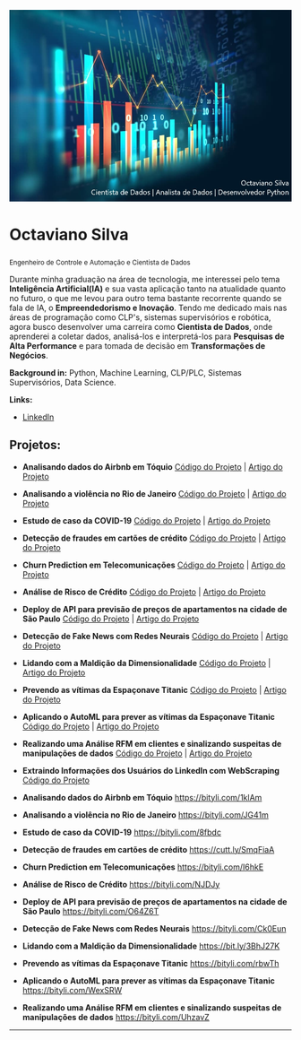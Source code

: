 <p align="center">
  <img src="banner.jpg" >
</p>

# Octaviano Silva
<sub>Engenheiro de Controle e Automação e Cientista de Dados</sub>

Durante minha graduação na área de tecnologia, me interessei pelo tema **Inteligência Artificial(IA)** e sua vasta aplicação tanto na atualidade quanto no futuro, o que me levou para outro tema bastante recorrente quando se fala de IA, o **Empreendedorismo e Inovação**. Tendo me dedicado mais nas áreas de programação como CLP's, sistemas supervisórios e robótica, agora busco desenvolver uma carreira como **Cientista de Dados**, onde aprenderei a coletar dados, analisá-los e interpretá-los para **Pesquisas de Alta Performance** e para tomada de decisão em **Transformações de Negócios**.

**Background in:** Python, Machine Learning, CLP/PLC, Sistemas Supervisórios, Data Science.

**Links:**
* [LinkedIn](https://www.linkedin.com/in/octavianosilva/)


## Projetos:


* **Analisando dados do Airbnb em Tóquio** [Código do Projeto](https://github.com/octavianosilva/data_science/blob/main/Analisando_dados_airbnb_Toquio.ipynb) | [Artigo do Projeto](https://www.linkedin.com/pulse/análise-de-dados-do-airbnb-em-tóquio-octaviano-silva/)

* **Analisando a violência no Rio de Janeiro** [Código do Projeto](https://github.com/octavianosilva/data_science/blob/main/Análise_da_violência_no_Rio_de_Janeiro.ipynb) | [Artigo do Projeto](https://www.linkedin.com/pulse/análise-da-violência-rio-de-janeiro-octaviano-silva/)

* **Estudo de caso da COVID-19** [Código do Projeto](https://github.com/octavianosilva/data_science/blob/main/Estudo_de_Caso_da_COVID_19.ipynb) | [Artigo do Projeto](https://www.linkedin.com/pulse/análise-exploratória-dos-registros-da-covid-19-octaviano-silva/)

* **Detecção de fraudes em cartões de crédito** [Código do Projeto](https://github.com/octavianosilva/data_science/blob/main/Detecção_de_Fraude_em_Cartões_de_Crédito.ipynb) | [Artigo do Projeto](https://www.linkedin.com/pulse/detecção-de-fraudes-em-cartões-crédito-octaviano-silva/)

* **Churn Prediction em Telecomunicações** [Código do Projeto](https://github.com/octavianosilva/data_science/blob/main/Churn_Prediction_em_Telecomunicações.ipynb) | [Artigo do Projeto](https://www.linkedin.com/pulse/churn-prediction-em-telecomunicações-octaviano-silva/)

* **Análise de Risco de Crédito** [Código do Projeto](https://github.com/octavianosilva/data_science/blob/main/Validação_de_Risco_de_Crédito.ipynb) | [Artigo do Projeto](https://www.linkedin.com/pulse/validação-de-risco-crédito-octaviano-silva/)

* **Deploy de API para previsão de preços de apartamentos na cidade de São Paulo** [Código do Projeto](https://github.com/octavianosilva/data_science/blob/main/Deploy_de_API_Machine_Learning.ipynb) | [Artigo do Projeto](https://www.linkedin.com/pulse/api-para-previsão-de-preços-apartamentos-na-cidade-são-silva/)

* **Detecção de Fake News com Redes Neurais** [Código do Projeto](https://github.com/octavianosilva/data_science/blob/main/Detecção_de_Fake_News_com_Redes_Neurais.ipynb) | [Artigo do Projeto](https://www.linkedin.com/pulse/detecção-de-fake-news-com-deep-learning-octaviano-silva/)

* **Lidando com a Maldição da Dimensionalidade** [Código do Projeto](https://github.com/octavianosilva/data_science/blob/main/Lidando_com_a_Alta_Dimensionalidade_de_Dados.ipynb) | [Artigo do Projeto](https://www.linkedin.com/pulse/maldição-da-dimensionalidade-octaviano-silva/)

* **Prevendo as vítimas da Espaçonave Titanic** [Código do Projeto](https://github.com/octavianosilva/data_science/blob/main/O_Mistério_da_Espaçonave_Titanic.ipynb) | [Artigo do Projeto](https://www.linkedin.com/pulse/o-mistério-da-espaçonave-titanic-octaviano-silva/)

* **Aplicando o AutoML para prever as vítimas da Espaçonave Titanic** [Código do Projeto](https://github.com/octavianosilva/data_science/blob/main/Aplicando_o_AutoML_para_prever_as_vítimas_da_Espaçonave_Titanic.ipynb) | [Artigo do Projeto](https://www.linkedin.com/pulse/desenvolvendo-uma-aplicação-de-automated-machine-learning-silva/)

* **Realizando uma Análise RFM em clientes e sinalizando suspeitas de manipulações de dados** [Código do Projeto](https://github.com/octavianosilva/data_science/blob/main/Análise_RFM_em_clientes_e_detectando_anomalias_nos_dados.ipynb) | [Artigo do Projeto](https://www.linkedin.com/pulse/uma-análise-rfm-em-clientes-com-detecção-de-anomalias-octaviano-silva/)

* **Extraindo Informações dos Usuários do LinkedIn com WebScraping** [Código do Projeto](https://github.com/octavianosilva/data_science/blob/main/WebScraping%20no%20LinkedIn.ipynb)



* **Analisando dados do Airbnb em Tóquio** https://bityli.com/1klAm
* **Analisando a violência no Rio de Janeiro** https://bityli.com/JG41m
* **Estudo de caso da COVID-19** https://bityli.com/8fbdc
* **Detecção de fraudes em cartões de crédito** https://cutt.ly/SmqFiaA
* **Churn Prediction em Telecomunicações** https://bityli.com/I6hkE
* **Análise de Risco de Crédito** https://bityli.com/NJDJy
* **Deploy de API para previsão de preços de apartamentos na cidade de São Paulo** https://bityli.com/O64Z6T
* **Detecção de Fake News com Redes Neurais**  https://bityli.com/Ck0Eun
* **Lidando com a Maldição da Dimensionalidade** https://bit.ly/3BhJ27K
* **Prevendo as vítimas da Espaçonave Titanic** https://bityli.com/rbwTh
* **Aplicando o AutoML para prever as vítimas da Espaçonave Titanic** https://bityli.com/WexSRW
* **Realizando uma Análise RFM em clientes e sinalizando suspeitas de manipulações de dados** https://bityli.com/UhzavZ
---



